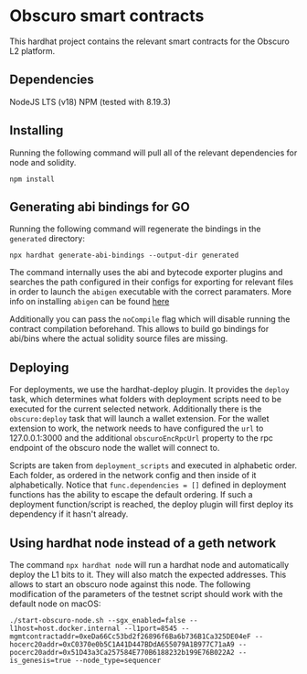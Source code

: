 # Obscuro smart contracts

This hardhat project contains the relevant smart contracts for the Obscuro L2 platform.

## Dependencies

NodeJS LTS (v18)
NPM (tested with 8.19.3)

## Installing

Running the following command will pull all of the relevant dependencies for node and solidity.

```shell
npm install
``` 

## Generating abi bindings for GO

Running the following command will regenerate the bindings in the `generated` directory:

```shell
npx hardhat generate-abi-bindings --output-dir generated
```

The command internally uses the abi and bytecode exporter plugins and searches the path configured in their configs for exporting for relevant files in order to launch the `abigen` executable with the correct paramaters. More info on installing `abigen` can be found [here](https://geth.ethereum.org/docs/dapp/abigen)


Additionally you can pass the `noCompile` flag which will disable running the contract compilation beforehand. This allows to build go bindings for abi/bins where the actual solidity source files are missing.

## Deploying

For deployments, we use the hardhat-deploy plugin. It provides the `deploy` task, which determines what folders with deployment scripts need to be executed for the current selected network. Additionally there is the `obscuro:deploy` task that will launch a wallet extension.
For the wallet extension to work, the network needs to have configured the `url` to 127.0.0.1:3000 and the additional `obscuroEncRpcUrl` property to the rpc endpoint of the obscuro node the wallet will connect to.

Scripts are taken from `deployment_scripts` and executed in alphabetic order. Each folder, as ordered in the network config and then inside of it alphabetically. Notice that `func.dependencies = []` defined in deployment functions has the ability to escape the default ordering. If such a deployment function/script is reached, the deploy plugin will first deploy its dependency if it hasn't already.

## Using hardhat node instead of a geth network

The command `npx hardhat node` will run a hardhat node and automatically deploy the L1 bits to it. They will also match the expected addresses.
This allows to start an obscuro node against this node. The following modification of the parameters of the testnet script should work with the default node on macOS: 

```shell
./start-obscuro-node.sh --sgx_enabled=false --l1host=host.docker.internal --l1port=8545 --mgmtcontractaddr=0xeDa66Cc53bd2f26896f6Ba6b736B1Ca325DE04eF --hocerc20addr=0xC0370e0b5C1A41D447BDdA655079A1B977C71aA9 --pocerc20addr=0x51D43a3Ca257584E770B6188232b199E76B022A2 --is_genesis=true --node_type=sequencer
```